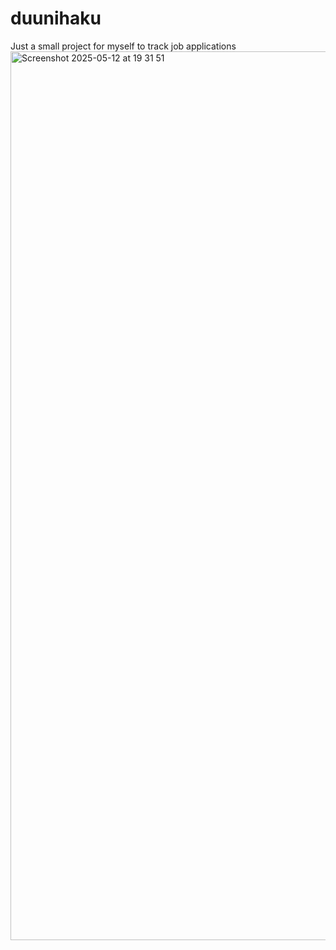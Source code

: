 # duunihaku
Just a small project for myself to track job applications
<img width="1422" alt="Screenshot 2025-05-12 at 19 31 51" src="https://github.com/user-attachments/assets/269159ca-b39b-401a-8d73-f4c142d8a9e9" />
